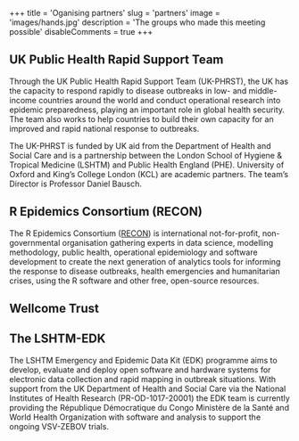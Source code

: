 +++
title = 'Oganising partners'
slug = 'partners'
image = 'images/hands.jpg'
description = 'The groups who made this meeting possible'
disableComments = true
+++




## UK Public Health Rapid Support Team

Through the UK Public Health Rapid Support Team (UK-PHRST), the UK has the capacity to respond rapidly to disease outbreaks in low- and middle-income countries around the world and conduct operational research into epidemic preparedness, playing an important role in global health security. The team also works to help countries to build their own capacity for an improved and rapid national response to outbreaks.

The UK-PHRST is funded by UK aid from the Department of Health and Social Care and is a partnership between the London School of Hygiene & Tropical Medicine (LSHTM) and Public Health England (PHE). University of Oxford and King’s College London (KCL) are academic partners. The team’s Director is Professor Daniel Bausch.


## R Epidemics Consortium (RECON)

The R Epidemics Consortium ([RECON](https://www.repidemicsconsortium.org/xs)) is
international not-for-profit, non-governmental organisation gathering experts in
data science, modelling methodology, public health, operational epidemiology and software development to create the next generation of analytics tools for informing the response to
disease outbreaks, health emergencies and humanitarian crises, using the R
software and other free, open-source resources.

## Wellcome Trust



## The LSHTM-EDK 

The LSHTM Emergency and Epidemic Data Kit (EDK) programme aims to develop, evaluate and deploy open software and hardware systems for electronic data collection and rapid mapping in outbreak situations. With support from the UK Department of Health and Social Care via the National Institutes of Health Research (PR-OD-1017-20001) the EDK team is currently providing the République Démocratique du Congo Ministère de la Santé and World Health Organization with software and analysis to support the ongoing VSV-ZEBOV trials. 
